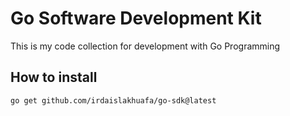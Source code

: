 # Go Software Development Kit

This is my code collection for development with Go Programming

## How to install

```bash
go get github.com/irdaislakhuafa/go-sdk@latest
```
